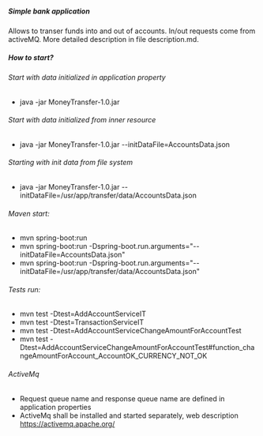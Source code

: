 
##### Simple bank application
Allows to transer funds into and out of accounts.
In/out requests come from activeMQ.
More detailed description in file description.md.

##### How to start?
######  Start with data initialized in application property
 - java -jar MoneyTransfer-1.0.jar
######  Start with data initialized from inner resource
 - java -jar MoneyTransfer-1.0.jar --initDataFile=AccountsData.json
######  Starting with init data from file system
 - java -jar MoneyTransfer-1.0.jar --initDataFile=/usr/app/transfer/data/AccountsData.json
######  Maven start:
 - mvn spring-boot:run
 - mvn spring-boot:run -Dspring-boot.run.arguments="--initDataFile=AccountsData.json" 
 - mvn spring-boot:run -Dspring-boot.run.arguments="--initDataFile=/usr/app/transfer/data/AccountsData.json"



######  Tests run:

 - mvn test -Dtest=AddAccountServiceIT
 - mvn test -Dtest=TransactionServiceIT
 - mvn test -Dtest=AddAccountServiceChangeAmountForAccountTest
 - mvn test -Dtest=AddAccountServiceChangeAmountForAccountTest#function_changeAmountForAccount_AccountOK_CURRENCY_NOT_OK


###### ActiveMq
- Request queue name and response queue name are defined in application properties
- ActiveMq shall be installed and started separately, web description https://activemq.apache.org/
